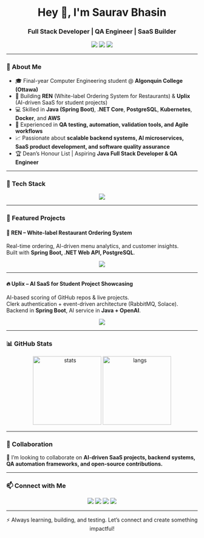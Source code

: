 <!-- Profile Header -->
<h1 align="center">Hey 👋, I'm Saurav Bhasin</h1>
<h3 align="center">Full Stack Developer | QA Engineer | SaaS Builder</h3>

<p align="center">
  <a href="https://www.bhasinsaurav.me/"><img src="https://img.shields.io/badge/Portfolio-Visit%20Now-orange?style=for-the-badge&logo=google-chrome" /></a>
  <a href="https://www.linkedin.com/in/sauravbhasin/"><img src="https://img.shields.io/badge/LinkedIn-blue?style=for-the-badge&logo=linkedin" /></a>
  <a href="mailto:bhasinsaurav9@gmail.com"><img src="https://img.shields.io/badge/Email-red?style=for-the-badge&logo=gmail" /></a>
</p>

---

### 🌟 About Me
- 🎓 Final-year Computer Engineering student @ **Algonquin College (Ottawa)**  
- 🚀 Building **REN** (White-label Ordering System for Restaurants) & **Uplix** (AI-driven SaaS for student projects)  
- 💻 Skilled in **Java (Spring Boot)**, **.NET Core**, **PostgreSQL**, **Kubernetes**, **Docker**, and **AWS**  
- 🧪 Experienced in **QA testing, automation, validation tools, and Agile workflows**  
- 📈 Passionate about **scalable backend systems, AI microservices, SaaS product development, and software quality assurance**  
- 🏆 Dean’s Honour List | Aspiring **Java Full Stack Developer & QA Engineer**  

---

### 🔧 Tech Stack
<p align="center">
  <img src="https://skillicons.dev/icons?i=java,spring,dotnet,postgres,js,ts,react,html,css,aws,docker,kubernetes,git" />
</p>

---

### 🚀 Featured Projects

#### 🍴 REN – White-label Restaurant Ordering System
Real-time ordering, AI-driven menu analytics, and customer insights.  
Built with **Spring Boot, .NET Web API, PostgreSQL**.  
<p align="center">
  <a href="https://ren-restaurant.vercel.app"><img src="https://img.shields.io/badge/Live%20Demo-Visit%20REN-teal?style=for-the-badge&logo=vercel" /></a>
</p>

---

#### 🔥 Uplix – AI SaaS for Student Project Showcasing
AI-based scoring of GitHub repos & live projects.  
Clerk authentication + event-driven architecture (RabbitMQ, Solace).  
Backend in **Spring Boot**, AI service in **Java + OpenAI**.  
<p align="center">
  <a href="https://www.uplix.space"><img src="https://img.shields.io/badge/Live%20Demo-Visit%20Uplix-purple?style=for-the-badge&logo=vercel" /></a>
</p>

---

### 📊 GitHub Stats
<p align="center">
  <img src="https://github-readme-stats.vercel.app/api?username=bhasinsaurav&show_icons=true&theme=radical" alt="stats" height="180"/>
  <img src="https://github-readme-stats.vercel.app/api/top-langs/?username=bhasinsaurav&layout=compact&theme=radical" alt="langs" height="180"/>
</p>

---

### 🤝 Collaboration
👯 I’m looking to collaborate on **AI-driven SaaS projects, backend systems, QA automation frameworks, and open-source contributions.**

---

### 📫 Connect with Me
<p align="center">
  <a href="https://linkedin.com/in/sauravbhasin" target="_blank"><img src="https://img.shields.io/badge/LinkedIn-blue?logo=linkedin&style=for-the-badge" /></a>
  <a href="mailto:bhasinsaurav9@gmail.com"><img src="https://img.shields.io/badge/Gmail-red?logo=gmail&style=for-the-badge" /></a>
  <a href="https://github.com/bhasinsaurav"><img src="https://img.shields.io/badge/GitHub-black?logo=github&style=for-the-badge" /></a>
  <a href="https://www.bhasinsaurav.me/"><img src="https://img.shields.io/badge/Portfolio-ff6600?style=for-the-badge&logo=firefox" /></a>
</p>

---

<p align="center">⚡ Always learning, building, and testing. Let’s connect and create something impactful!</p>
